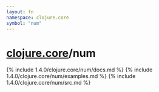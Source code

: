 ```yaml
---
layout: fn
namespace: clojure.core
symbol: "num"
---
```


# [clojure.core](../)/num

{% include 1.4.0/clojure.core/num/docs.md %}
{% include 1.4.0/clojure.core/num/examples.md %}
{% include 1.4.0/clojure.core/num/src.md %}

